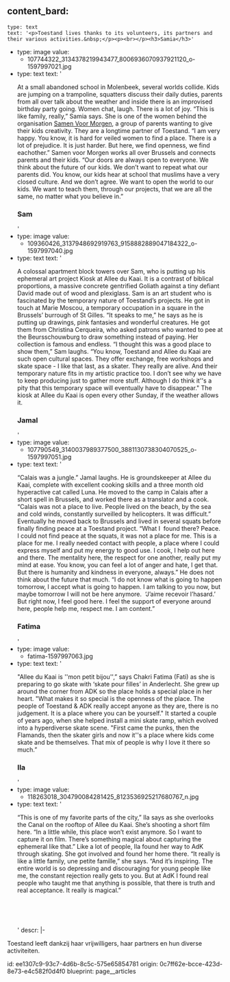 content_bard:
  -
    type: text
    text: '<p>Toestand lives thanks to its volunteers, its partners and their various activities.&nbsp;</p><p><br></p><h3>Samia</h3>'
  -
    type: image
    value:
      - 107744322_3134378219943477_8006936070937921120_o-1597997021.jpg
  -
    type: text
    text: '<p>At a small abandoned school in Molenbeek, several worlds collide. Kids are jumping on a trampoline, squatters discuss their daily duties, parents from all over talk about the weather and inside there is an improvised birthday party going. Women chat, laugh. There is a lot of joy. “This is like family, really,” Samia says. She is one of the women behind the organisation <a href="https://www.facebook.com/Samen-Voor-Morgen-889360157762266/?__cft__%5B0%5D=AZWl3y8yNW001f3P-xXj0MercQEoxJgXIoNKdXZ76Bj8gXPZM8huSg1yYxBQzetLXdiYAqCKW0tAH8-2feP3GsbqJotEKTG6AMN_8Kia4BCURyxaWSRa01RgdwsFRWI8EJLuX9MKzOmHXeswf6cWRI-vZu8J6dk2erXgcSmu0HNpJg&amp;__tn__=kK-R">Samen Voor Morgen</a>, a group of parents wanting to give their kids creativity. They are a longtime partner of Toestand. “I am very happy. You know, it is hard for veiled women to find a place. There is a lot of prejudice. It is just harder. But here, we find openness, we find eachother.” Samen voor Morgen works all over Brussels and connects parents and their kids. “Our doors are always open to everyone. We think about the future of our kids. We don’t want to repeat what our parents did. You know, our kids hear at school that muslims have a very closed culture. And we don’t agree. We want to open the world to our kids. We want to teach them, through our projects, that we are all the same, no matter what you believe in.”</p><h3>Sam</h3>'
  -
    type: image
    value:
      - 109360426_3137948692919763_9158882889047184322_o-1597997040.jpg
  -
    type: text
    text: '<p>A colossal apartment block towers over Sam, who is putting up his ephemeral art project Kiosk at Allee du Kaai. It is a contrast of biblical proportions, a massive concrete gentrified Goliath against a tiny defiant David made out of wood and plexiglass. Sam is an art student who is fascinated by the temporary nature of Toestand’s projects. He got in touch at Marie Moscou, a temporary occupation in a square in the Brussels’ burrough of St Gilles. “It speaks to me,” he says as he is putting up drawings, pink fantasies and wonderful creatures. He got them from Christina Cerqueira, who asked patrons who wanted to pee at the Beursschouwburg to draw something instead of paying. Her collection is famous and endless. “I thought this was a good place to show them,” Sam laughs. “You know, Toestand and Allee du Kaai are such open cultural spaces. They offer exchange, free workshops and skate space - I like that last, as a skater. They really are alive. And their temporary nature fits in my artistic practice too. I don’t see why we have to keep producing just to gather more stuff. Although I do think it''s a pity that this temporary space will eventually have to disappear." The kiosk at Allee du Kaai is open every other Sunday, if the weather allows it.</p><h3>Jamal</h3>'
  -
    type: image
    value:
      - 107790549_3140037989377500_3881130738304070525_o-1597997051.jpg
  -
    type: text
    text: '<p>“Calais was a jungle.” Jamal laughs. He is groundskeeper at Allee du Kaai, complete with excellent cooking skills and a three month old hyperactive cat called Luna. He moved to the camp in Calais after a short spell in Brussels, and worked there as a translator and a cook. “Calais was not a place to live. People lived on the beach, by the sea and cold winds, constantly surveilled by helicopters. It was difficult.” Eventually he moved back to Brussels and lived in several squats before finally finding peace at a Toestand project. “What I&nbsp; found there? Peace. I could not find peace at the squats, it was not a place for me. This is a place for me. I really needed contact with people, a place where I could express myself and put my energy to good use. I cook, I help out here and there. The mentality here, the respect for one another, really put my mind at ease. You know, you can feel a lot of anger and hate, I get that. But there is humanity and kindness in everyone, always.” He does not think about the future that much. “I do not know what is going to happen tomorrow, I accept what is going to happen. I am talking to you now, but maybe tomorrow I will not be here anymore.&nbsp; ‘J’aime recevoir l’hasard.’ But right now, I feel good here. I feel the support of everyone around here, people help me, respect me. I am content.”</p><h3>Fatima</h3>'
  -
    type: image
    value:
      - fatima-1597997063.jpg
  -
    type: text
    text: '<p>"Allee du Kaai is ''mon petit bijou'',” says Chakri Fatima (Fati) as she is preparing to go skate with ‘skate pour filles’ in Anderlecht. She grew up around the corner from ADK so the place holds a special place in her heart. "What makes it so special is the openness of the place. The people of Toestand &amp; ADK really accept anyone as they are, there is no judgement. It is a place where you can be yourself." It started a couple of years ago, when she helped install a mini skate ramp, which evolved into a hyperdiverse skate scene. "First came the punks, then the Flamands, then the skater girls and now it''s a place where kids come skate and be themselves. That mix of people is why I love it there so much.”</p><h3>Ila</h3>'
  -
    type: image
    value:
      - 118263018_304790084281425_8123536925217680767_n.jpg
  -
    type: text
    text: '<p>“This is one of my favorite parts of the city,” Ila says as she overlooks the Canal on the rooftop of Allee du Kaai. She’s shooting a short film here. “In a little while, this place won’t exist anymore. So I want to capture it on film. There’s something magical about capturing the ephemeral like that.” Like a lot of people, Ila found her way to AdK through skating. She got involved and found her home there. “It really is like a little family, une petite famille,” she says. “And it’s inspiring. The entire world is so depressing and discouraging for young people like me, the constant rejection really gets to you. But at AdK I found real people who taught me that anything is possible, that there is truth and real acceptance. It really is magical.”</p><p><br></p><p><br></p>'
descr: |-
  <p>Toestand leeft dankzij haar vrijwilligers, haar partners en hun diverse activiteiten. <br>
  </p>
id: ee1307c9-93c7-4d6b-8c5c-575e65854781
origin: 0c7ff62e-bcce-423d-8e73-e4c582f0d4f0
blueprint: page__articles
